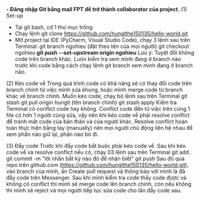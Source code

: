 **- Đăng nhập Git bằng mail FPT để trở thành collaborator của project.**
(1) Set-up  
  - Tại git bash, cd 1 thư mục trống
  - Chạy lệnh 
      git clone https://github.com/hunglthe150135/hello-world.git
  - Mở project tại IDE (PyCharm, Visual Studio Code), chạy 3 lệnh sau trên Terminal:
      git branch ngohieu (đặt theo tên của mọi người)
      git checkout ngohieu
      **git push --set-upstream origin ngohieu**
    Lưu ý: Tuyệt đối không code trên branch khác. Luôn kiểm tra xem mình đang ở branch nào trước khi code bằng    cách chạy lệnh 
      git branch
    xem mình đang ở branch nào.
    
(2) Kéo code về
  Trong quá trình code có khả năng sẽ có thay đổi code trên branch chính từ việc mình sửa khung, hoặc mình merge code từ branch khác về branch chính. Muốn kéo code, chạy bộ lệnh sau trên Terminal
      git stash
      git pull origin hunglt (tên branch chính)
      git stash apply
  Kiểm tra Terminal có conflict code hay không. Conflict code đến từ việc trên cùng 1 file có hơn 1 người cùng sửa, vậy nên khi kéo code về phải resolve conflict để tránh mất code của bản thân và của người khác. Resolve conflict hoàn toàn thực hiện bằng tay (manually) nên mọi người chủ động liên hệ nhau để xem phần nào giữ lại, phần nào bỏ đi. 
  
(3) Đẩy code
  Trước khi đẩy code bắt buộc phải kéo code về. Sau khi kéo code về và resolve conflict nếu có, chạy 03 lệnh sau trên Terminal
      git add .
      git commit -m "lời nhắn bất kỳ nào đó để nhận biết"
      git push
  Sau đó qua repo trên github.com (https://github.com/hunglthe150135/hello-world.git), vào branch của mình, ấn Create pull request và thông báo với mình là đã đẩy code trên Messenger. Sau khi mình kiểm tra code thấy code được và không có conflict thì mình sẽ merge code lên branch chính, còn nếu không thì mình sẽ reject và mọi người tiếp tục sửa code cho lần đẩy code sau.

